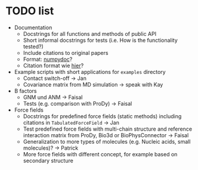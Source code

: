 # TODO list

- Documentation
  - Docstrings for all functions and methods of public API
  - Short informal docstrings for tests (i.e. How is the functionality tested?)
  - Include citations to original papers
  - Format: [numpydoc](https://numpydoc.readthedocs.io/en/latest/format.html)?
  - Citation format wie [hier](https://github.com/biotite-dev/hydride/blob/4b5a1c4348cf8f9b0878c1480a09ffcf101cba48/src/hydride/relax.pyx#L649-L659)?
- Example scripts with short applications for `examples` directory
  - Contact switch-off -> Jan
  - Covariance matrix from MD simulation -> speak with Kay
- B factors
  - GNM und ANM -> Faisal
  - Tests (e.g. comparison with ProDy) -> Faisal
- Force fields
  - Docstrings for predefined force fields (static methods) including citations
    in `TabulatedForceField` -> Jan
  - Test predefined force fields with multi-chain structure and reference interaction matrix from
    ProDy, Bio3d or BioPhysConnector -> Faisal
  - Generalization to more types of molecules
    (e.g. Nucleic acids, small molecules)? -> Patrick
  - More force fields with different concept, for example based on
    secondary structure